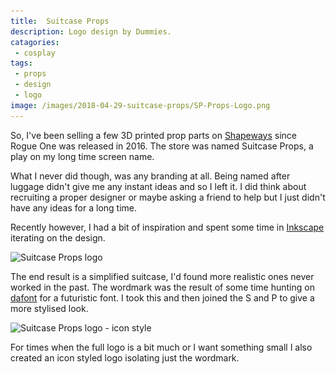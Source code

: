 ```yaml
---
title:  Suitcase Props
description: Logo design by Dummies.
catagories:
 - cosplay
tags:
 - props
 - design
 - logo
image: /images/2018-04-29-suitcase-props/SP-Props-Logo.png
---
```


So, I've been selling a few 3D printed prop parts on [Shapeways][shapwaysstore] since Rogue One was released in 2016.  The store was named Suitcase Props, a play on my long time screen name.

What I never did though, was any branding at all.  Being named after luggage didn't give me any instant ideas and so I left it.  I did think about recruiting a proper designer or maybe asking a friend to help but I just didn't have any ideas for a long time.

Recently however, I had a bit of inspiration and spent some time in [Inkscape][inkscape] iterating on the design.

<img class="padded center"
		alt="Suitcase Props logo"
		src="/images/2018-04-29-suitcase-props/SP-Props-Logo.png"
	  srcset="/images/2018-04-29-suitcase-props/SP-Props-Logo.png 1x, /images/2018-04-29-suitcase-props/SP-Props-Logo-x2.png 2x" />

The end result is a simplified suitcase, I'd found more realistic ones never worked in the past.  The wordmark was the result of some time hunting on [dafont][dafont] for a futuristic font.  I took this and then joined the S and P to give a more stylised look.

<img class="padded center"
		alt="Suitcase Props logo - icon style"
		src="/images/2018-04-29-suitcase-props/SP-Props-Icon.png"
	  srcset="/images/2018-04-29-suitcase-props/SP-Props-Icon.png 1x, /images/2018-04-29-suitcase-props/SP-Props-Icon-x2.png 2x" />

For times when the full logo is a bit much or I want something small I also created an icon styled logo isolating just the wordmark.

[shapwaysstore]: https://www.shapeways.com/shops/suitcaseprops
[inkscape]: https://inkscape.org/en/
[dafont]: https://www.dafont.com
